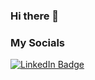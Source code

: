 ### Hi there 👋

### My Socials
[![LinkedIn Badge](https://img.shields.io/badge/LinkedIn-Profile-informational?style=flat&logo=linkedin&logoColor=white&color=0D76A8)](https://www.linkedin.com/in/elran-shefer-3b59161a3/)

<!-- Pinned Repositories -- >

<a href="https://github.com/IamShobe/a9s">
  <img align="center" style="margin:1rem 0.5rem" src="https://github-readme-stats.vercel.app/api/pin/?username=IamShobe&repo=a9s&title_color=ffffff&text_color=c9cacc&icon_color=4AB197&bg_color=1A2B34" />
</a>

<br>

<a href="https://github.com/IamShobe/altb">
  <img align="center" style="margin:1rem 0.5rem" src="https://github-readme-stats.vercel.app/api/pin/?username=IamShobe&repo=altb&title_color=ffffff&text_color=c9cacc&icon_color=4AB197&bg_color=1A2B34" />
</a>

<!--
**IamShobe/IamShobe** is a ✨ _special_ ✨ repository because its `README.md` (this file) appears on your GitHub profile.

Here are some ideas to get you started:

- 🔭 I’m currently working on ...
- 🌱 I’m currently learning ...
- 👯 I’m looking to collaborate on ...
- 🤔 I’m looking for help with ...
- 💬 Ask me about ...
- 📫 How to reach me: ...
- 😄 Pronouns: ...
- ⚡ Fun fact: ...
-->
